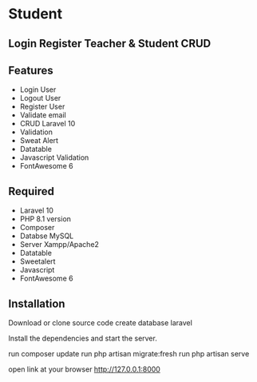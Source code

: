 # Student
## Login Register Teacher & Student CRUD

## Features

- Login User
- Logout User
- Register User
- Validate email
- CRUD Laravel 10
- Validation
- Sweat Alert
- Datatable
- Javascript Validation
- FontAwesome 6

## Required

- Laravel 10
- PHP 8.1 version
- Composer
- Databse MySQL
- Server Xampp/Apache2
- Datatable
- Sweetalert
- Javascript
- FontAwesome 6

## Installation

Download or clone source code 
create database laravel

Install the dependencies and start the server.

run composer update 
run php artisan migrate:fresh 
run php artisan serve 

open link at your browser
http://127.0.0.1:8000





